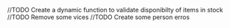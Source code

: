 //TODO Create a dynamic function to validate disponibilty of items in stock
//TODO Remove some vices
//TODO Create some person erros
